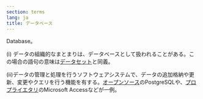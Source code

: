 ```yaml
---
section: terms
lang: ja
title: データベース
---
```


Database。

(i) データの組織的なまとまりは、データベースとして扱われることがある。この場合の語句の意味は[データセット](/glossary/ja/terms/dataset/)と同義。

(ii)データの管理と処理を行うソフトウェアシステムで、データの追加格納や更新、変更やクエリを行う機能を有する。[オープンソース](/glossary/ja/terms/open-source/)のPostgreSQLや、[プロプライエタリ](/glossary/ja/terms/proprietary/)のMicrosoft Accessなどが一例。
